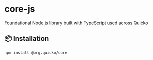 # core-js
Foundational Node.js library built with TypeScript used across Quicko

## 📦 Installation

```bash
npm install @org.quicko/core
```